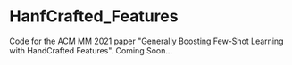 # HanfCrafted_Features
Code for the ACM MM 2021 paper "Generally Boosting Few-Shot Learning with HandCrafted Features".
Coming Soon...

